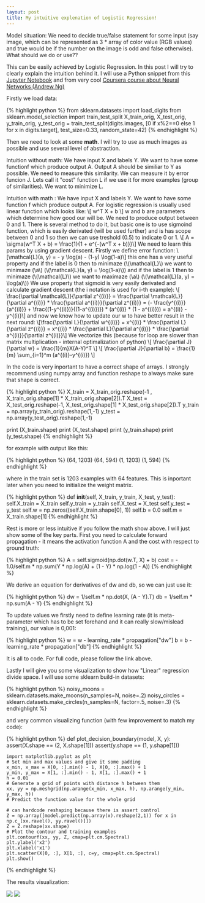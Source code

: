 ```yaml
---
layout: post
title: My intuitive explenation of Logistic Regression!
---
```



Model situation: We need to decide true/false statement for some input (say image, which can be represented as 3 * array of color value (RGB values) and true would be if the number on the image is odd and false otherwise). What should we do or use??

This can be easily achieved by Logistic Regression. In this post I will try to clearly explain the intuition behind it. I will use a Python snippet from this <a href="https://github.com/petrLorenc/tutorials/blob/master/Scikit/Logistic%20regression.ipynb">Jupyter Notebook</a> and from very cool <a href="https://www.coursera.org/learn/neural-networks-deep-learning/home/welcome">Coursera course about Neural Networks (Andrew Ng)</a>

Firstly we load data:

{% highlight python %}
from sklearn.datasets import load_digits
from sklearn.model_selection import train_test_split
X_train_orig, X_test_orig, y_train_orig, y_test_orig = train_test_split(digits.images, [0 if x%2==0 else 1 for x in digits.target], test_size=0.33, random_state=42)
{% endhighlight %}

Then we need to look at some **math**. I will try to use as much images as possible and use several level of abstraction.

Intuition without math: We have input X and labels Y. We want to have some functionf which produce output A. Output A should be similiar to Y as possible. We need to measure this similarity. We can measure it by error funcion J. Lets call it "cost" function L if we use it for more examples (group of similarities). We want to minimize L.

Intuition with math : We have input X and labels Y. We want to have some function f which produce output A. For logistic regression is usually used linear function which looks like:
\\[ w^T X + b \\]
w and b are parameters which determine how good our will be. We need to produce output between 0 and 1. There is several method to do it, but basic one is to use sigmoind function, which is easily derivated (will be used further) and is has scope between 0 and 1 so then we can use treshold (0.5) to indicate 0 or 1.
\\[ A = \sigma(w^T X + b) = \frac{1}{1 + e^{-(w^T x + b)}}\\]
We need to learn this params by using gradient descent. Firstly we define error function:
\\[\mathcal{L}(a, y) =  - y  \log(a) - (1-y)  \log(1-a)\\]
this one has a very useful property and if the label is 0 then to minimaze (\\(\mathcal{L}\\) we want to minimaze (\\a\\) (\\(\mathcal{L}(a, y) = \log(1-a)\\)) and if the label is 1 then to minimaze (\\(\mathcal{L}\\) we want to maximaze (\\a\\) (\\(\mathcal{L}(a, y) = \log(a)\\))
We use property that sigmoid is very easily derivated and calculate gradient descent (the i notation is used for i-th example):
\\[ \frac{\partial \mathcal{L}}{\partial z^{(i)}} = \frac{\partial \mathcal{L}}{\partial a^{(i)}} * \frac{\partial a^{(i)}}{\partial z^{(i)}} = (- \frac{y^{(i)}}{a^{(i)}} + \frac{(1-y^{(i)})}{(1-a^{(i)})}) * (a^{(i)} * (1 - a^{(i)})) = a^{(i)} - y^{(i)}\\]
and now we know how to update our w to have better result in the next round:
\\[\frac{\partial L}{\partial w^{(i)}} = x^{(i)} * \frac{\partial L}{\partial z^{(i)}} = x^{(i)} * \frac{\partial L}{\partial a^{(i)}} * \frac{\partial a^{(i)}}{\partial z^{(i)}}\\]
We vectorize this (because for loop are slower than matrix multiplication - internal optimalization of python)
\\[ \frac{\partial J}{\partial w} = \frac{1}{m}X(A-Y)^T \\]
\\[ \frac{\partial J}{\partial b} = \frac{1}{m} \sum_{i=1}^m (a^{(i)}-y^{(i)}) \\]


In the code is very inportant to have a correct shape of arrays. I strongly recommend using numpy array and function reshape to always make sure that shape is correct.

{% highlight python %}
X_train = X_train_orig.reshape(-1 , X_train_orig.shape[1] * X_train_orig.shape[2]).T
X_test = X_test_orig.reshape(-1, X_test_orig.shape[1] * X_test_orig.shape[2]).T
y_train = np.array(y_train_orig).reshape(1,-1)
y_test = np.array(y_test_orig).reshape(1,-1)

print (X_train.shape)
print (X_test.shape)
print (y_train.shape)
print (y_test.shape)
{% endhighlight %}

for example with output like this:

{% highlight python %}
(64, 1203)
(64, 594)
(1, 1203)
(1, 594)
{% endhighlight %}

where in the train set is 1203 examples with 64 features. This is inportant later when you need to initialize the weight matrix.

{% highlight python %}
def __init__(self, X_train, y_train, X_test, y_test):
    self.X_train = X_train
    self.y_train = y_train
    self.X_test = X_test
    self.y_test = y_test
    self.w = np.zeros((self.X_train.shape[0], 1))
    self.b = 0.0
    self.m = X_train.shape[1]
{% endhighlight %}

Rest is more or less intuitive if you follow the math show above. I will just show some of the key parts. First you need to calculate forward propagation - it means the activation function A and the cost with respect to ground truth:

{% highlight python %}
A = self.sigmoid(np.dot(w.T, X) + b)
cost = - 1.0/self.m * np.sum(Y * np.log(A) + (1 - Y) * np.log(1 - A))
{% endhighlight %}

We derive an equation for derivatives of dw and db, so we can just use it:

{% highlight python %}
dw = 1/self.m * np.dot(X, (A - Y).T)
db = 1/self.m * np.sum(A - Y)
{% endhighlight %}

To update values we firstly need to define learning rate (it is meta-parameter which has to be set forehand and it can really slow/mislead training), our value is 0,001:

{% highlight python %}
w = w - learning_rate * propagation["dw"]
b = b - learning_rate * propagation["db"]
{% endhighlight %}

It is all to code. For full code, please follow the link above.

Lastly I will give you some visualization to show how "Linear" regression divide space. I will use some sklearn build-in datasets:

{% highlight python %}
noisy_moons = sklearn.datasets.make_moons(n_samples=N, noise=.2) 
noisy_circles = sklearn.datasets.make_circles(n_samples=N, factor=.5, noise=.3)
{% endhighlight %}

and very common visualizing function (with few improvement to match my code):

{% highlight python %}
def plot_decision_boundary(model, X, y):    
    assert(X.shape == (2, X.shape[1]))
    assert(y.shape == (1, y.shape[1]))

    import matplotlib.pyplot as plt 
    # Set min and max values and give it some padding
    x_min, x_max = X[0, :].min() - 1, X[0, :].max() + 1
    y_min, y_max = X[1, :].min() - 1, X[1, :].max() + 1
    h = 0.01
    # Generate a grid of points with distance h between them
    xx, yy = np.meshgrid(np.arange(x_min, x_max, h), np.arange(y_min, y_max, h))
    # Predict the function value for the whole grid
    
    # can hardcode reshaping because there is assert control
    Z = np.array([model.predict(np.array(x).reshape(2,1)) for x in np.c_[xx.ravel(), yy.ravel()]])
    Z = Z.reshape(xx.shape)
    # Plot the contour and training examples
    plt.contourf(xx, yy, Z, cmap=plt.cm.Spectral)
    plt.ylabel('x2')
    plt.xlabel('x1')
    plt.scatter(X[0, :], X[1, :], c=y, cmap=plt.cm.Spectral)
    plt.show()
{% endhighlight %}

The results visualization:

<img src="{{ site.baseurl }}/images/Logistic_regression/circles.png" />
<img src="{{ site.baseurl }}/images/Logistic_regression/moons.png" />





























